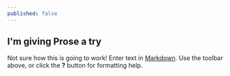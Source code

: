 ```yaml
---
published: false
---
```

## I'm giving Prose a try

Not sure how this is going to work! Enter text in [Markdown](http://daringfireball.net/projects/markdown/). Use the toolbar above, or click the **?** button for formatting help.
